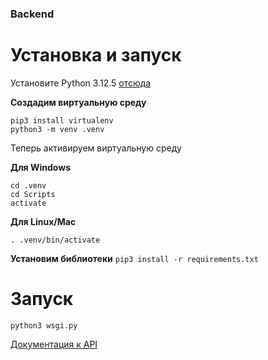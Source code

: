 ### Backend
# Установка и запуск
Установите Python 3.12.5 [отсюда](https://www.python.org/downloads/)

**Создадим виртуальную среду**
```
pip3 install virtualenv
python3 -m venv .venv
```
Теперь активируем виртуальную среду

**Для Windows**
```
cd .venv
cd Scripts
activate
```
**Для Linux/Mac**
```
. .venv/bin/activate
```
**Установим библиотеки**
`pip3 install -r requirements.txt`
# Запуск
`python3 wsgi.py`

[Документация к API](https://github.com/CepBep4/CaseWebApp/blob/main/Докуметация%20к%20API.png)

